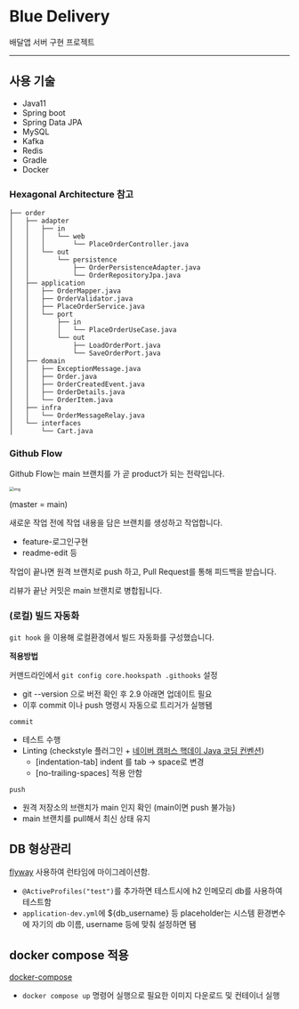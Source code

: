 # Blue Delivery

배달앱 서버 구현 프로젝트 

---
## 사용 기술

- Java11
- Spring boot
- Spring Data JPA
- MySQL
- Kafka
- Redis
- Gradle
- Docker


### Hexagonal Architecture 참고
```
├── order
│   ├── adapter
│   │   ├── in
│   │   │   └── web
│   │   │       └── PlaceOrderController.java
│   │   └── out
│   │       └── persistence
│   │           ├── OrderPersistenceAdapter.java
│   │           └── OrderRepositoryJpa.java
│   ├── application
│   │   ├── OrderMapper.java
│   │   ├── OrderValidator.java
│   │   ├── PlaceOrderService.java
│   │   └── port
│   │       ├── in
│   │       │   └── PlaceOrderUseCase.java
│   │       └── out
│   │           ├── LoadOrderPort.java
│   │           └── SaveOrderPort.java
│   ├── domain
│   │   ├── ExceptionMessage.java
│   │   ├── Order.java
│   │   ├── OrderCreatedEvent.java
│   │   ├── OrderDetails.java
│   │   └── OrderItem.java
│   ├── infra
│   │   └── OrderMessageRelay.java
│   └── interfaces
│       └── Cart.java

```

### Github Flow

Github Flow는 main 브랜치를 가 곧 product가 되는 전략입니다.

<img src="https://hackernoon.com/hn-images/1*iHPPa72N11sBI_JSDEGxEA.png" alt="img" style="zoom:50%;" />

(master = main) 

새로운 작업 전에 작업 내용을 담은 브랜치를 생성하고 작업합니다.

- feature-로그인구현
- readme-edit 등

작업이 끝나면 원격 브랜치로 push 하고, Pull Request를 통해 피드백을 받습니다. 

리뷰가 끝난 커밋은 main 브랜치로 병합됩니다.



### (로컬) 빌드 자동화

`git hook` 을 이용해 로컬환경에서 빌드 자동화를 구성했습니다.

**적용방법** 

커맨드라인에서 `git config core.hookspath .githooks` 설정

- git --version 으로 버전 확인 후 2.9 아래면 업데이트 필요
- 이후 commit 이나 push 명령시 자동으로 트리거가 실행됌

`commit` 

- 테스트 수행 
- Linting (checkstyle 플러그인 + <a href="https://naver.github.io/hackday-conventions-java">네이버 캠퍼스 핵데이 Java 코딩 컨벤션</a>)
    - [indentation-tab] indent 를 tab -> space로 변경
    - [no-trailing-spaces] 적용 안함 

`push` 

- 원격 저장소의 브랜치가 main 인지 확인 (main이면 push 불가능)
- main 브랜치를 pull해서 최신 상태 유지

## DB 형상관리
[flyway](https://flywaydb.org/documentation/usage/gradle/) 사용하여 런타임에 마이그레이션함.

- `@ActiveProfiles("test")`를 추가하면 테스트시에 h2 인메모리 db를 사용하여 테스트함
- `application-dev.yml`에 ${db_username} 등 placeholder는 시스템 환경변수에 자기의 db 이름, username 등에 맞춰 설정하면 됌

## docker compose 적용
[docker-compose](https://docs.docker.com/compose/)

- `docker compose up` 명령어 실행으로 필요한 이미지 다운로드 및 컨테이너 실행